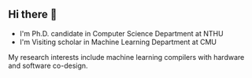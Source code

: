## Hi there 👋

- I'm Ph.D. candidate in Computer Science Department at NTHU
- I'm Visiting scholar in Machine Learning Department at CMU

My research interests include machine learning compilers with hardware and software co-design.

<!--
**mengshyu/mengshyu** is a ✨ _special_ ✨ repository because its `README.md` (this file) appears on your GitHub profile.

Here are some ideas to get you started:

- 🔭 I’m currently working on ...
- 🌱 I’m currently learning ...
- 👯 I’m looking to collaborate on ...
- 🤔 I’m looking for help with ...
- 💬 Ask me about ...
- 📫 How to reach me: ...
- 😄 Pronouns: ...
- ⚡ Fun fact: ...
-->
